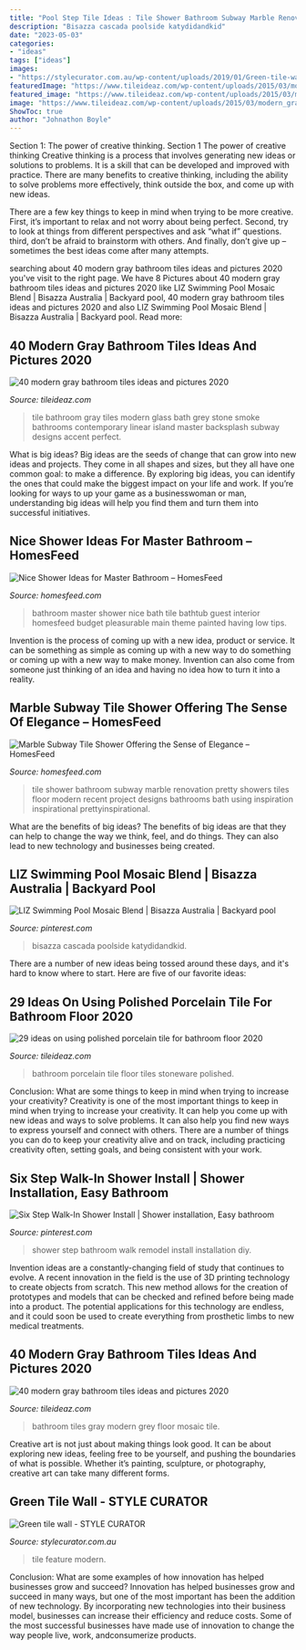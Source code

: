 ```yaml
---
title: "Pool Step Tile Ideas : Tile Shower Bathroom Subway Marble Renovation Pretty Showers Tiles Floor Modern Recent Project Designs Bathrooms Bath Using Inspiration Inspirational Prettyinspirational"
description: "Bisazza cascada poolside katydidandkid"
date: "2023-05-03"
categories:
- "ideas"
tags: ["ideas"]
images:
- "https://stylecurator.com.au/wp-content/uploads/2019/01/Green-tile-wall.jpg"
featuredImage: "https://www.tileideaz.com/wp-content/uploads/2015/03/modern_gray_bathroom_tiles_28.jpg"
featured_image: "https://www.tileideaz.com/wp-content/uploads/2015/03/modern_gray_bathroom_tiles_28.jpg"
image: "https://www.tileideaz.com/wp-content/uploads/2015/03/modern_gray_bathroom_tiles_7.jpg"
ShowToc: true
author: "Johnathon Boyle"
---
```



Section 1: The power of creative thinking.
Section 1 The power of creative thinking
Creative thinking is a process that involves generating new ideas or solutions to problems. It is a skill that can be developed and improved with practice. There are many benefits to creative thinking, including the ability to solve problems more effectively, think outside the box, and come up with new ideas.

There are a few key things to keep in mind when trying to be more creative. First, it’s important to relax and not worry about being perfect. Second, try to look at things from different perspectives and ask “what if” questions. third, don’t be afraid to brainstorm with others. And finally, don’t give up – sometimes the best ideas come after many attempts.

	

		
searching about 40 modern gray bathroom tiles ideas and pictures 2020 you've visit to the right page. We have 8 Pictures about 40 modern gray bathroom tiles ideas and pictures 2020 like LIZ Swimming Pool Mosaic Blend | Bisazza Australia | Backyard pool, 40 modern gray bathroom tiles ideas and pictures 2020 and also LIZ Swimming Pool Mosaic Blend | Bisazza Australia | Backyard pool. Read more:
		
    
## 40 Modern Gray Bathroom Tiles Ideas And Pictures 2020

<img loading=lazy src="https://www.tileideaz.com/wp-content/uploads/2015/03/modern_gray_bathroom_tiles_7.jpg" onerror="this.onerror=null;this.src='https://tse4.mm.bing.net/th?id=OIP.YiySfz9xQ6K8JorP8IDRXAHaLJ&amp;pid=15.1';" alt="40 modern gray bathroom tiles ideas and pictures 2020">

_Source: tileideaz.com_

>tile bathroom gray tiles modern glass bath grey stone smoke bathrooms contemporary linear island master backsplash subway designs accent perfect. 

	

What is big ideas?
Big ideas are the seeds of change that can grow into new ideas and projects. They come in all shapes and sizes, but they all have one common goal: to make a difference. By exploring big ideas, you can identify the ones that could make the biggest impact on your life and work. If you’re looking for ways to up your game as a businesswoman or man, understanding big ideas will help you find them and turn them into successful initiatives.

    
## Nice Shower Ideas For Master Bathroom – HomesFeed

<img loading=lazy src="https://homesfeed.com/wp-content/uploads/2016/01/Shower-Ideas-For-Master-Bathroom-With-White-Theme-Color.jpg" onerror="this.onerror=null;this.src='https://tse4.mm.bing.net/th?id=OIP.bunrgqfK-plJ1LASovfM_wHaFj&amp;pid=15.1';" alt="Nice Shower Ideas for Master Bathroom – HomesFeed">

_Source: homesfeed.com_

>bathroom master shower nice bath tile bathtub guest interior homesfeed budget pleasurable main theme painted having low tips. 

	

Invention is the process of coming up with a new idea, product or service. It can be something as simple as coming up with a new way to do something or coming up with a new way to make money. Invention can also come from someone just thinking of an idea and having no idea how to turn it into a reality.

    
## Marble Subway Tile Shower Offering The Sense Of Elegance – HomesFeed

<img loading=lazy src="https://homesfeed.com/wp-content/uploads/2015/09/marvelous-bathroom-shower-ideas-using-marble-subway-tile-shower-including-tile-flooring-and-glass-door-plus-modern-shower-faucet.jpg" onerror="this.onerror=null;this.src='https://tse1.mm.bing.net/th?id=OIP.r5Zntq4TA26-b94Ltxc-PAHaLO&amp;pid=15.1';" alt="Marble Subway Tile Shower Offering the Sense of Elegance – HomesFeed">

_Source: homesfeed.com_

>tile shower bathroom subway marble renovation pretty showers tiles floor modern recent project designs bathrooms bath using inspiration inspirational prettyinspirational. 

	

What are the benefits of big ideas?
The benefits of big ideas are that they can help to change the way we think, feel, and do things. They can also lead to new technology and businesses being created.

    
## LIZ Swimming Pool Mosaic Blend | Bisazza Australia | Backyard Pool

<img loading=lazy src="https://i.pinimg.com/736x/bc/72/3a/bc723a1c80cb9994a3237a3c785fe7ca.jpg" onerror="this.onerror=null;this.src='https://tse1.mm.bing.net/th?id=OIP.HFunkca99N0yiilxUu0SqgHaK6&amp;pid=15.1';" alt="LIZ Swimming Pool Mosaic Blend | Bisazza Australia | Backyard pool">

_Source: pinterest.com_

>bisazza cascada poolside katydidandkid. 

	

There are a number of new ideas being tossed around these days, and it's hard to know where to start. Here are five of our favorite ideas: 

    
## 29 Ideas On Using Polished Porcelain Tile For Bathroom Floor 2020

<img loading=lazy src="https://www.tileideaz.com/wp-content/uploads/2015/08/bathroom-porcelain-stoneware-wall-tiles-plain-color-11253-18588191.jpg" onerror="this.onerror=null;this.src='https://tse3.mm.bing.net/th?id=OIP.C6oPqbVxXE7JbUtJm9mOIAHaFn&amp;pid=15.1';" alt="29 ideas on using polished porcelain tile for bathroom floor 2020">

_Source: tileideaz.com_

>bathroom porcelain tile floor tiles stoneware polished. 

	

Conclusion: What are some things to keep in mind when trying to increase your creativity?
Creativity is one of the most important things to keep in mind when trying to increase your creativity. It can help you come up with new ideas and ways to solve problems. It can also help you find new ways to express yourself and connect with others. There are a number of things you can do to keep your creativity alive and on track, including practicing creativity often, setting goals, and being consistent with your work.

    
## Six Step Walk-In Shower Install | Shower Installation, Easy Bathroom

<img loading=lazy src="https://i.pinimg.com/736x/81/e8/14/81e814130cf58b22a62a427f242c21b5.jpg" onerror="this.onerror=null;this.src='https://tse1.mm.bing.net/th?id=OIP.cZm3y_BVZdpcXFfyDL_RugHaLH&amp;pid=15.1';" alt="Six Step Walk-In Shower Install | Shower installation, Easy bathroom">

_Source: pinterest.com_

>shower step bathroom walk remodel install installation diy. 

	

Invention ideas are a constantly-changing field of study that continues to evolve. A recent innovation in the field is the use of 3D printing technology to create objects from scratch. This new method allows for the creation of prototypes and models that can be checked and refined before being made into a product. The potential applications for this technology are endless, and it could soon be used to create everything from prosthetic limbs to new medical treatments.

    
## 40 Modern Gray Bathroom Tiles Ideas And Pictures 2020

<img loading=lazy src="https://www.tileideaz.com/wp-content/uploads/2015/03/modern_gray_bathroom_tiles_28.jpg" onerror="this.onerror=null;this.src='https://tse2.mm.bing.net/th?id=OIP.r2ReE6IoDkDYSeMfgVsSEAHaNV&amp;pid=15.1';" alt="40 modern gray bathroom tiles ideas and pictures 2020">

_Source: tileideaz.com_

>bathroom tiles gray modern grey floor mosaic tile. 

	

Creative art is not just about making things look good. It can be about exploring new ideas, feeling free to be yourself, and pushing the boundaries of what is possible. Whether it’s painting, sculpture, or photography, creative art can take many different forms.

    
## Green Tile Wall - STYLE CURATOR

<img loading=lazy src="https://stylecurator.com.au/wp-content/uploads/2019/01/Green-tile-wall.jpg" onerror="this.onerror=null;this.src='https://tse1.mm.bing.net/th?id=OIP.AnPxr_SziMnYSmIOpsarOQHaLH&amp;pid=15.1';" alt="Green tile wall - STYLE CURATOR">

_Source: stylecurator.com.au_

>tile feature modern. 

	

Conclusion: What are some examples of how innovation has helped businesses grow and succeed?
Innovation has helped businesses grow and succeed in many ways, but one of the most important has been the addition of new technology. By incorporating new technologies into their business model, businesses can increase their efficiency and reduce costs. Some of the most successful businesses have made use of innovation to change the way people live, work, andconsumerize products.

